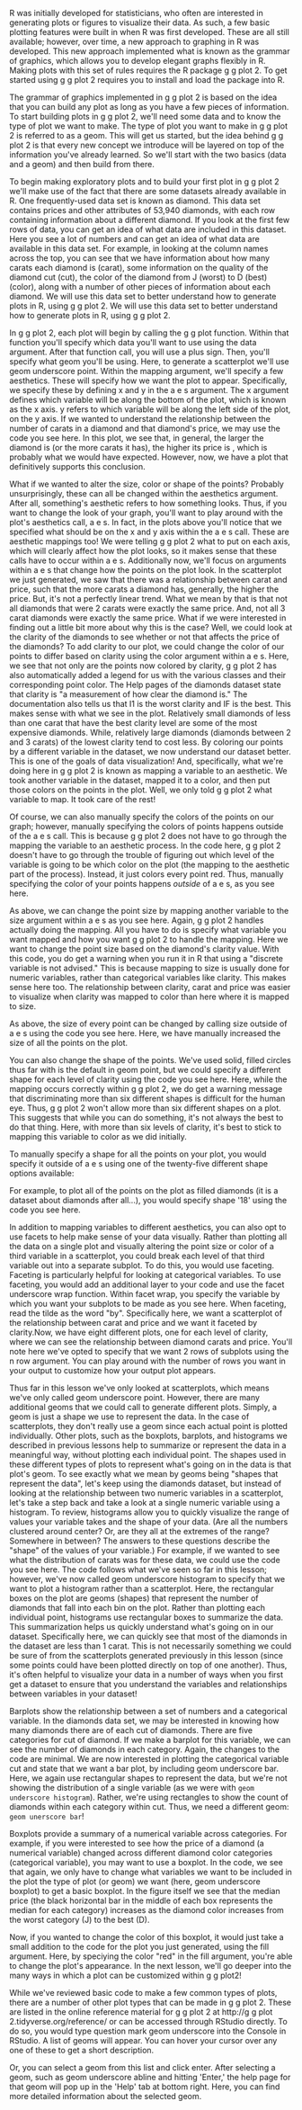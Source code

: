 R was initially developed for statisticians, who often are interested in generating plots or figures to visualize their data. As such, a few basic plotting features were built in when R was first developed. These are all still available; however, over time, a new approach to graphing in R was developed. This new approach implemented what is known as the grammar of graphics, which allows you to develop elegant graphs flexibly in R. Making plots with this set of rules requires the R package g g plot 2. To get started using g g plot 2 requires you to install and load the package into R.

The grammar of graphics implemented in g g plot 2 is based on the idea that you can build any plot as long as you have a few pieces of information. To start building plots in g g plot 2, we'll need some data and to know the type of plot we want to make. The type of plot you want to make in g g plot 2 is referred to as a geom. This will get us started, but the idea behind g g plot 2 is that every new concept we introduce will be layered on top of the information you've already learned. So we'll start with the two basics (data and a geom) and then build from there.

To begin making exploratory plots and to build your first plot in g g plot 2 we'll make use of the fact that there are some datasets already available in R. One frequently-used data set is known as diamond. This data set contains prices and other attributes of 53,940 diamonds, with each row containing information about a different diamond. If you look at the first few rows of data, you can get an idea of what data are included in this dataset. Here you see a lot of numbers and can get an idea of what data are available in this data set. For example, in looking at the column names across the top, you can see that we have information about how many carats each diamond is (carat), some information on the quality of the diamond cut (cut), the color of the diamond from J (worst) to D (best) (color), along with a number of other pieces of information about each diamond. We will use this data set to better understand how to generate plots in R, using g g plot 2. We will use this data set to better understand how to generate plots in R, using g g plot 2.

In g g plot 2, each plot will begin by calling the g g plot function. Within that function you'll specify which data you'll want to use using the data argument. After that function call, you will use a plus sign. Then, you'll specify what geom you'll be using. Here, to generate a scatterplot we'll use geom underscore point. Within the mapping argument, we'll specify a few aesthetics. These will specify how we want the plot to appear. Specifically, we specify these by defining x and y in the a e s argument. The x argument defines which variable will be along the bottom of the plot, which is known as the x axis. y refers to which variable will be along the left side of the plot, on the y axis. If we wanted to understand the relationship between the number of carats in a diamond and that diamond's price, we may use the code you see here. In this plot, we see that, in general, the larger the diamond is (or the more carats it has), the higher its price is , which is probably what we would have expected. However, now, we have a plot that definitively supports this conclusion. 

What if we wanted to alter the size, color or shape of the points? Probably unsurprisingly, these can all be changed within the aesthetics argument. After all, something's aesthetic refers to how something looks. Thus, if you want to change the look of your graph, you'll want to play around with the plot's aesthetics call, a e s. In fact, in the plots above you'll notice that we specified what should be on the x and y axis within the a e s call. These are aesthetic mappings too! We were telling g g plot 2 what to put on each axis, which will clearly affect how the plot looks, so it makes sense that these calls have to occur within a e s. Additionally now, we'll focus on arguments within a e s that change how the points on the plot look. In the scatterplot we just generated, we saw that there was a relationship between carat and price, such that the more carats a diamond has, generally, the higher the price. But, it's not a perfectly linear trend. What we mean by that is that not all diamonds that were 2 carats were exactly the same price. And, not all 3 carat diamonds were exactly the same price. What if we were interested in finding out a little bit more about why this is the case? Well, we could look at the clarity of the diamonds to see whether or not that affects the price of the diamonds? To add clarity to our plot, we could change the color of our points to differ based on clarity using the color argument within a e s. Here, we see that not only are the points now colored by clarity, g g plot 2 has also automatically added a legend for us with the various classes and their corresponding point color. The Help pages of the diamonds dataset state that clarity is "a measurement of how clear the diamond is." The documentation also tells us that I1 is the worst clarity and IF is the best. This makes sense with what we see in the plot. Relatively small diamonds of less than one carat that have the best clarity level are some of the most expensive diamonds. While, relatively large diamonds (diamonds between 2 and 3 carats) of the lowest clarity tend to cost less. By coloring our points by a different variable in the dataset, we now understand our dataset better. This is one of the goals of data visualization! And, specifically, what we're doing here in g g plot 2 is known as mapping a variable to an aesthetic. We took another variable in the dataset, mapped it to a color, and then put those colors on the points in the plot. Well, we only told g g plot 2 what variable to map. It took care of the rest!

Of course, we can also manually specify the colors of the points on our graph; however, manually specifying the colors of points happens outside of the a e s call. This is because g g plot 2 does not have to go through the mapping the variable to an aesthetic process. In the code here, g g plot 2 doesn't have to go through the trouble of figuring out which level of the variable is going to be which color on the plot (the mapping to the aesthetic part of the process). Instead, it just colors every point red. Thus, manually specifying the color of your points happens _outside_ of a e s, as you see here.

As above, we can change the point size by mapping another variable to the size argument within a e s as you see here. Again, g g plot 2 handles actually doing the mapping. All you have to do is specify what variable you want mapped and how you want g g plot 2 to handle the mapping. Here we want to change the point size based on the diamond's clarity value. With this code, you do get a warning when you run it in R that using a "discrete variable is not advised." This is because mapping to size is usually done for numeric variables, rather than categorical variables like clarity. This makes sense here too. The relationship between clarity, carat and price was easier to visualize when clarity was mapped to color than here where it is mapped to size.

As above, the size of every point can be changed by calling size outside of a e s using the code you see here. Here, we have manually increased the size of all the points on the plot. 

You can also change the shape of the points. We've used solid, filled circles thus far with is the default in geom point, but we could specify a different shape for each level of clarity using the code you see here. Here, while the mapping occurs correctly within g g plot 2, we do get a warning message that discriminating more than six different shapes is difficult for the human eye. Thus, g g plot 2 won't allow more than six different shapes on a plot. This suggests that while you can do something, it's not always the best to do that thing. Here, with more than six levels of clarity, it's best to stick to mapping this variable to color as we did initially.

To manually specify a shape for all the points on your plot, you would specify it outside of a e s using one of the twenty-five different shape options available:

For example, to plot all of the points on the plot as filled diamonds (it is a dataset about diamonds after all...), you would specify shape '18' using the code you see here.

In addition to mapping variables to different aesthetics, you can also opt to use facets to help make sense of your data visually. Rather than plotting all the data on a single plot and visually altering the point size or color of a third variable in a scatterplot, you could break each level of that third variable out into a separate subplot. To do this, you would use faceting. Faceting is particularly helpful for looking at categorical variables. To use faceting, you would add an additional layer to your code and use the facet underscore wrap function. Within facet wrap, you specify the variable by which you want your subplots to be made as you see here. When faceting, read the tilde as the word "by". Specifically here, we want a scatterplot of the relationship between carat and price and we want it faceted  by clarity.Now, we have eight different plots, one for each level of clarity, where we can see the relationship between diamond carats and price. You'll note here we've opted to specify that we want 2 rows of subplots using the n row argument. You can play around with the number of rows you want in your output to customize how your output plot appears. 

Thus far in this lesson we've only looked at scatterplots, which means we've only called geom underscore point. However, there are many additional geoms that we could call to generate different plots. Simply, a geom is just a shape we use to represent the data. In the case of scatterplots, they don't really use a geom since each actual point is plotted individually. Other plots, such as the boxplots, barplots, and histograms we described in previous lessons help to summarize or represent the data in a meaningful way, without plotting each individual point. The shapes used in these different types of plots to represent what's going on in the data is that plot's geom. To see exactly what we mean by geoms being "shapes that represent the data", let's keep using the diamonds dataset, but instead of looking at the relationship between two numeric variables in a scatterplot, let's take a step back and take a look at a single numeric variable using a histogram. To review, histograms allow you to quickly visualize the range of values your variable takes and the shape of your data. (Are all the numbers clustered around center? Or, are they all at the extremes of the range? Somewhere in between? The answers to these questions describe the "shape" of the values of your variable.) For example, if we wanted to see what the distribution of carats was for these data, we could use the code you see here. The code follows what we've seen so far in this lesson; however, we've now called geom underscore histogram to specify that we want to plot a histogram rather than a scatterplot. Here, the rectangular boxes on the plot are geoms (shapes) that represent the number of diamonds that fall into each bin on the plot. Rather than plotting each individual point, histograms use rectangular boxes to summarize the data. This summarization helps us quickly understand what's going on in our dataset. Specifically here, we can quickly see that most of the diamonds in the dataset are less than 1 carat. This is not necessarily something we could be sure of from the scatterplots generated previously in this lesson (since some points could have been plotted directly on top of one another). Thus, it's often helpful to visualize your data in a number of ways when you first get a dataset to ensure that you understand the variables and relationships between variables in your dataset!

Barplots show the relationship between a set of numbers and a categorical variable. In the diamonds data set, we may be interested in knowing how many diamonds there are of each cut of diamonds. There are five categories for cut of diamond. If we make a barplot for this variable, we can see the number of diamonds in each category. Again, the changes to the code are minimal. We are now interested in plotting the categorical variable cut and state that we want a bar plot, by including geom underscore bar. Here, we again use rectangular shapes to represent the data, but we're not showing the distribution of a single variable (as we were with `geom underscore histogram`). Rather, we're using rectangles to show the count of diamonds within each category within cut. Thus, we need a different geom: `geom unerscore bar`!

Boxplots provide a summary of a numerical variable across categories. For example, if you were interested to see how the price of a diamond (a numerical variable) changed across different diamond color categories (categorical variable), you may want to use a boxplot. In the code, we see that again, we only have to change what variables we want to be included in the plot the type of plot (or geom) we want (here, geom underscore boxplot) to get a basic boxplot. In the figure itself we see that the median price (the black horizontal bar in the middle of each box represents the median for each category) increases as the diamond color increases from the worst category (J) to the best (D).

Now, if you wanted to change the color of this boxplot, it would just take a small addition to the code for the plot you just generated, using the fill argument. Here, by speciying the color "red" in the fill argument, you're able to change the plot's appearance. In the next lesson, we'll go deeper into the many ways in which a plot can be customized within g g plot2!

While we've reviewed basic code to make a few common types of plots, there are a number of other plot types that can be made in g g plot 2. These are listed in the online reference material for g g plot 2 at http://g g plot 2.tidyverse.org/reference/ or can be accessed through RStudio directly. To do so, you would type question mark geom underscore into the Console in RStudio. A list of geoms will appear. You can hover your cursor over any one of these to get a short description. 

Or, you can select a geom from this list and click enter. After selecting a geom, such as geom underscore abline and hitting 'Enter,' the help page for that geom will pop up in the 'Help' tab at bottom right. Here, you can find more detailed information about the selected geom.